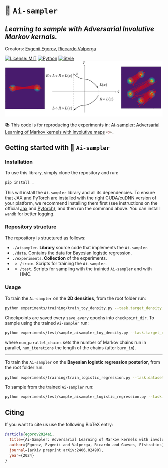 # 🚀 `Ai-sampler`

## *Learning to sample with Adversarial Involutive Markov kernals.*

Creators: [Evgenii Egorov](https://github.com/evgenii-egorov), [Riccardo Valperga](https://twitter.com/RValperga)

[![License: MIT](https://img.shields.io/badge/License-MIT-purple)](https://opensource.org/licenses/MIT)
[![Python](https://img.shields.io/badge/python-3.10+-blue.svg)](https://www.python.org/downloads/release/python-390/)
[![Style](https://img.shields.io/badge/code%20style-black-000000)](https://github.com/psf/black)
![Schema](assets/fig1.png)

<!-- <div style="display: flex; flex-direction: row; align-items: flex-start;">
  <img src="assets/jumps_mog2.png" alt="Another Figure" style="width: 25%; margin-right: 10px;">
  <img src="assets/time-reversibility.png" alt="Schema" style="width: 36%; margin-right: 10px;">
  <img src="assets/jumps_mog6.png" alt="Another Figure" style="width: 25%; margin-right: 10px;">
</div> -->

📚 This code is for reproducing the experiments in:  [Ai-sampler: Adversarial Learning of Markov kernels with involutive maps](https://arxiv.org/abs/2406.02490) <img src="assets/arxiv.png" width=20px>.

## Getting started with 🚀 `Ai-sampler`

### Installation

To use this library, simply clone the repository and run:

```bash
pip install .
```

This will install the `Ai-sampler` library and all its dependencies. To ensure that JAX and PyTorch are installed with the right CUDA/cuDNN version of your platform, we recommend installing them first (see instructions on the official [Jax](https://jax.readthedocs.io/en/latest/installation.html) and [Pytorch](https://pytorch.org/get-started/locally/)), and then run the command above. You can install `wandb` for better logging. 

### Repository structure

The repository is structured as follows:

- `./aisampler`. **Library** source code that implements the `Ai-sampler`. 
- `./data`. Contains the data for Bayesian logistic regression.
- `./experiments`. **Collection** of the experiments.
- - `/train`. Scripts for training the `Ai-sampler`.
- - `/test`. Scripts for sampling with the trainied `Ai-sampler` and with HMC.

### Usage

To train the `Ai-sampler` on the **2D densities**, from the root folder run:

```bash
python experiments/training/train_toy_density.py --task.target_density.name=hamiltonian_mog2  --task.train.num_epochs=51 --task.checkpoint.checkpoint_dir=./checkpoints --task.checkpoints.save_every=50
```
Checkpoints are saved every `save_every` epochs into `checkpoint_dir`. To sample using the trained `Ai-sampler` run:

```bash
python experiments/test/sample_aisampler_toy_density.py --task.target_density_name=hamiltonian_mog2 --task.checkpoint.checkpoint_dir=./checkpoints --task.checkpoint.checkpoint_epoch=49 --task.num_parallel_chains=10 --task.num_iterations=1000 --task.burn_in=100
```
where `num_parallel_chains` sets the number of Markov chains run in parallel, `num_iterations` the length of the chains (after `burn_in`).

-----------

To train the `Ai-sampler` on the **Bayesian logistic regression posterior**, from the root folder run:

```bash
python experiments/training/train_logistic_regression.py --task.dataset_name=Heart  --task.train.num_epochs=200 --task.checkpoint.checkpoint_dir=./checkpoints --task.checkpoints.save_every=50
```

To sample from the trained `Ai-sampler` run:

```bash
python experiments/test/sample_aisampler_logistic_regression.py --task.dataset_name=Heart --task.checkpoint.checkpoint_dir=./checkpoints --task.checkpoint.checkpoint_epoch=400 --task.num_parallel_chains=10 --task.num_iterations=1000 --task.burn_in=100
```


## Citing

If you want to cite us use the following BibTeX entry:

```bibtex
@article{egorov2024ai,
  title={Ai-Sampler: Adversarial Learning of Markov kernels with involutive maps},
  author={Egorov, Evgenii and Valperga, Ricardo and Gavves, Efstratios},
  journal={arXiv preprint arXiv:2406.02490},
  year={2024}
}
```